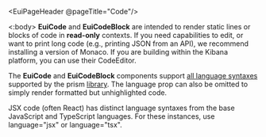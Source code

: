 <EuiPageHeader @pageTitle="Code"/>

<EuiSpacer />
<EuiCallOut>
  <:body>
    <strong>EuiCode</strong> and <strong>EuiCodeBlock</strong> are intended to render static lines or blocks of code in <strong>read-only</strong> contexts. If you need capabilities to edit, or want to print long code (e.g., printing JSON from an API), we recommend installing a version of Monaco. If you are building within the Kibana platform, you can use their CodeEditor.
  </:body>
</EuiCallOut>

<EuiSpacer />

<EuiText>
<p>
  The <strong>EuiCode</strong> and <strong>EuiCodeBlock</strong> components support <a href="https://prismjs.com/#supported-languages" target="_blank">all language syntaxes</a> supported by the <EuiCode>prism</EuiCode> <a href="https://prismjs.com" target="_blank">library</a>. The language prop can also be omitted to simply render formatted but unhighlighted code.
</p>
<p>
  JSX code (often React) has distinct language syntaxes from the base JavaScript and TypeScript languages. For these instances, use <EuiCode @language="jsx">language="jsx"</EuiCode> or <EuiCode @language="tsx">language="tsx"</EuiCode>.
</p>
</EuiText>

<EuiHorizontalRule />
